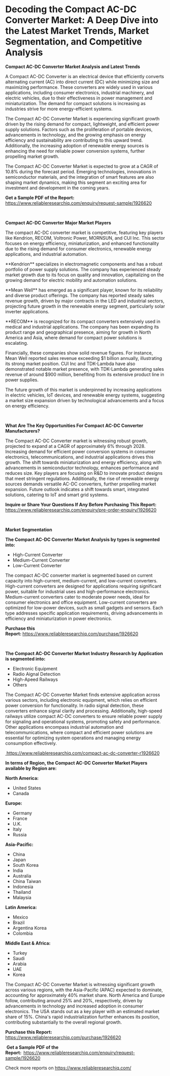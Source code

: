 <p><h1>Decoding the Compact AC-DC Converter Market: A Deep Dive into the Latest Market Trends, Market Segmentation, and Competitive Analysis</h1></p><p><strong>Compact AC-DC Converter Market Analysis and Latest Trends</strong></p>
<p><p>A Compact AC-DC Converter is an electrical device that efficiently converts alternating current (AC) into direct current (DC) while minimizing size and maximizing performance. These converters are widely used in various applications, including consumer electronics, industrial machinery, and electric vehicles, due to their effectiveness in power management and miniaturization. The demand for compact solutions is increasing as industries strive for more energy-efficient systems.</p><p>The Compact AC-DC Converter Market is experiencing significant growth driven by the rising demand for compact, lightweight, and efficient power supply solutions. Factors such as the proliferation of portable devices, advancements in technology, and the growing emphasis on energy efficiency and sustainability are contributing to this upward trend. Additionally, the increasing adoption of renewable energy sources is enhancing the need for reliable power conversion systems, further propelling market growth.  </p><p>The Compact AC-DC Converter Market is expected to grow at a CAGR of 10.8% during the forecast period. Emerging technologies, innovations in semiconductor materials, and the integration of smart features are also shaping market dynamics, making this segment an exciting area for investment and development in the coming years.</p></p>
<p><strong>Get a Sample PDF of the Report:&nbsp;</strong> <a href="https://www.reliableresearchiq.com/enquiry/request-sample/1926620?utm_campaign=1896&utm_medium=2&utm_source=Github&utm_content=ia&utm_term=15012025&utm_id=compact-ac-dc-converter">https://www.reliableresearchiq.com/enquiry/request-sample/1926620</a></p>
<p>&nbsp;</p>
<p><strong>Compact AC-DC Converter Major Market Players</strong></p>
<p><p>The compact AC-DC converter market is competitive, featuring key players like Kendrion, RECOM, Voltronic Power, MORNSUN, and CUI Inc. This sector focuses on energy efficiency, miniaturization, and enhanced functionality due to the rising demand for consumer electronics, renewable energy applications, and industrial automation.</p><p>**Kendrion** specializes in electromagnetic components and has a robust portfolio of power supply solutions. The company has experienced steady market growth due to its focus on quality and innovation, capitalizing on the growing demand for electric mobility and automation solutions.</p><p>**Mean Well** has emerged as a significant player, known for its reliability and diverse product offerings. The company has reported steady sales revenue growth, driven by major contracts in the LED and industrial sectors, projecting future growth in the renewable energy segment, particularly solar inverter applications.</p><p>**RECOM** is recognized for its compact converters extensively used in medical and industrial applications. The company has been expanding its product range and geographical presence, aiming for growth in North America and Asia, where demand for compact power solutions is escalating.</p><p>Financially, these companies show solid revenue figures. For instance, Mean Well reported sales revenue exceeding $1 billion annually, illustrating its strong market position. CUI Inc and TDK-Lambda have also demonstrated notable market presence, with TDK-Lambda generating sales revenue of around $900 million, benefiting from its extensive product line in power supplies.</p><p>The future growth of this market is underpinned by increasing applications in electric vehicles, IoT devices, and renewable energy systems, suggesting a market size expansion driven by technological advancements and a focus on energy efficiency.</p></p>
<p>&nbsp;</p>
<p><strong>What Are The Key Opportunities For Compact AC-DC Converter Manufacturers?</strong></p>
<p><p>The Compact AC-DC Converter market is witnessing robust growth, projected to expand at a CAGR of approximately 6% through 2028. Increasing demand for efficient power conversion systems in consumer electronics, telecommunications, and industrial applications drives this growth. The shift towards miniaturization and energy efficiency, along with advancements in semiconductor technology, enhances performance and reduces size. Key players are focusing on R&D to innovate product designs that meet stringent regulations. Additionally, the rise of renewable energy sources demands versatile AC-DC converters, further propelling market expansion. Future outlook indicates a shift towards smart, integrated solutions, catering to IoT and smart grid systems.</p></p>
<p><strong>Inquire or Share Your Questions If Any Before Purchasing This Report:</strong> <a href="https://www.reliableresearchiq.com/enquiry/pre-order-enquiry/1926620?utm_campaign=1896&utm_medium=2&utm_source=Github&utm_content=ia&utm_term=15012025&utm_id=compact-ac-dc-converter">https://www.reliableresearchiq.com/enquiry/pre-order-enquiry/1926620</a></p>
<p>&nbsp;</p>
<p><strong>Market Segmentation</strong></p>
<p><strong>The Compact AC-DC Converter Market Analysis by types is segmented into:</strong></p>
<p><ul><li>High-Current Converter</li><li>Medium-Current Converter</li><li>Low-Current Converter</li></ul></p>
<p><p>The compact AC-DC converter market is segmented based on current capacity into high-current, medium-current, and low-current converters. High-current converters are designed for applications requiring significant power, suitable for industrial uses and high-performance electronics. Medium-current converters cater to moderate power needs, ideal for consumer electronics and office equipment. Low-current converters are optimized for low-power devices, such as small gadgets and sensors. Each type addresses specific application requirements, driving advancements in efficiency and miniaturization in power electronics.</p></p>
<p><strong>Purchase this Report:&nbsp;</strong><a href="https://www.reliableresearchiq.com/purchase/1926620?utm_campaign=1896&utm_medium=2&utm_source=Github&utm_content=ia&utm_term=15012025&utm_id=compact-ac-dc-converter">https://www.reliableresearchiq.com/purchase/1926620</a></p>
<p>&nbsp;</p>
<p><strong>The Compact AC-DC Converter Market Industry Research by Application is segmented into:</strong></p>
<p><ul><li>Electronic Equipment</li><li>Radio Aignal Detection</li><li>High-Apeed Railways</li><li>Others</li></ul></p>
<p><p>The Compact AC-DC Converter Market finds extensive application across various sectors, including electronic equipment, which relies on efficient power conversion for functionality. In radio signal detection, these converters enhance signal clarity and processing. Additionally, high-speed railways utilize compact AC-DC converters to ensure reliable power supply for signaling and operational systems, promoting safety and performance. Other applications encompass industrial automation and telecommunications, where compact and efficient power solutions are essential for optimizing system operations and managing energy consumption effectively.</p></p>
<p><a href="https://www.reliableresearchiq.com/compact-ac-dc-converter-r1926620?utm_campaign=1896&utm_medium=2&utm_source=Github&utm_content=ia&utm_term=15012025&utm_id=compact-ac-dc-converter">&nbsp;https://www.reliableresearchiq.com/compact-ac-dc-converter-r1926620</a></p>
<p><strong>In terms of Region, the Compact AC-DC Converter Market Players available by Region are:</strong></p>
<p>
    <p> <strong> North America: </strong>
        <ul>
            <li>United States</li>
            <li>Canada</li>
        </ul>
        </p> 
    <p> <strong> Europe: </strong>
        <ul>
            <li>Germany</li>
            <li>France</li>
            <li>U.K.</li>
            <li>Italy</li>
            <li>Russia</li>
        </ul>
        </p> 
    <p> <strong> Asia-Pacific: </strong>
        <ul>
            <li>China</li>
            <li>Japan</li>
            <li>South Korea</li>
            <li>India</li>
            <li>Australia</li>
            <li>China Taiwan</li>
            <li>Indonesia</li>
            <li>Thailand</li>
            <li>Malaysia</li>
        </ul>
        </p> 
    <p> <strong> Latin America: </strong>
        <ul>
            <li>Mexico</li>
            <li>Brazil</li>
            <li>Argentina Korea</li>
            <li>Colombia</li>
        </ul>
        </p> 
    <p> <strong> Middle East & Africa: </strong>
        <ul>
            <li>Turkey</li>
            <li>Saudi</li>
            <li>Arabia</li>
            <li>UAE</li>
            <li>Korea</li>
        </ul>
    </p>
    </p>
<p><p>The Compact AC-DC Converter Market is witnessing significant growth across various regions, with the Asia-Pacific (APAC) expected to dominate, accounting for approximately 40% market share. North America and Europe follow, contributing around 25% and 20%, respectively, driven by advancements in technology and increased adoption in consumer electronics. The USA stands out as a key player with an estimated market share of 15%. China's rapid industrialization further enhances its position, contributing substantially to the overall regional growth.</p></p>
<p><strong>Purchase this Report: </strong><a href="https://www.reliableresearchiq.com/purchase/1926620?utm_campaign=1896&utm_medium=2&utm_source=Github&utm_content=ia&utm_term=15012025&utm_id=compact-ac-dc-converter">https://www.reliableresearchiq.com/purchase/1926620</a></p>
<p>&nbsp;<strong>Get a Sample PDF of the Report:&nbsp;&nbsp;</strong><a href="https://www.reliableresearchiq.com/enquiry/request-sample/1926620?utm_campaign=1896&utm_medium=2&utm_source=Github&utm_content=ia&utm_term=15012025&utm_id=compact-ac-dc-converter">https://www.reliableresearchiq.com/enquiry/request-sample/1926620</a></p>
<p><strong></strong></p>
<p>Check more reports on <a href="https://www.reliableresearchiq.com/?utm_campaign=1896&utm_medium=2&utm_source=Github&utm_content=ia&utm_term=15012025&utm_id=compact-ac-dc-converter">https://www.reliableresearchiq.com/</a></p>